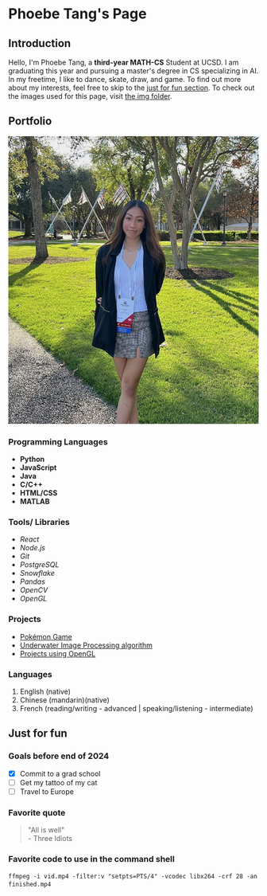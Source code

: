 # Phoebe Tang's Page

## Introduction

Hello, I'm Phoebe Tang, a **third-year MATH-CS** Student at UCSD. I am graduating this year and pursuing a master's degree in CS specializing in AI. In my freetime, I like to dance, skate, draw, and game. To find out more about my interests, feel free to skip to the [just for fun section](#just-for-fun). To check out the images used for this page, visit [the img folder](Imgs/).

## Portfolio

![Profile Picture](Imgs/prof_photo.jpg)

### Programming Languages
- **Python**
- **JavaScript**
- **Java**
- **C/C++**
- **HTML/CSS**
- **MATLAB**

### Tools/ Libraries
- *React*
- *Node.js*
- *Git*
- *PostgreSQL*
- *Snowflake*
- *Pandas*
- *OpenCV*
- *OpenGL*

### Projects
- [Pokémon Game](https://github.com/adironene/PokemonGame)
- [Underwater Image Processing algorithm](https://github.com/adironene/underwaterImage)
- [Projects using OpenGL](https://github.com/adironene/MATH-155A-Projects)

### Languages
1. English (native)
2. Chinese (mandarin)(native)
3. French (reading/writing - advanced | speaking/listening - intermediate)


## Just for fun

### Goals before end of 2024

- [x] Commit to a grad school
- [ ] Get my tattoo of my cat
- [ ] Travel to Europe

### Favorite quote

> "All is well"  
> \- Three Idiots

### Favorite code to use in the command shell

```
ffmpeg -i vid.mp4 -filter:v "setpts=PTS/4" -vcodec libx264 -crf 28 -an finished.mp4
```
